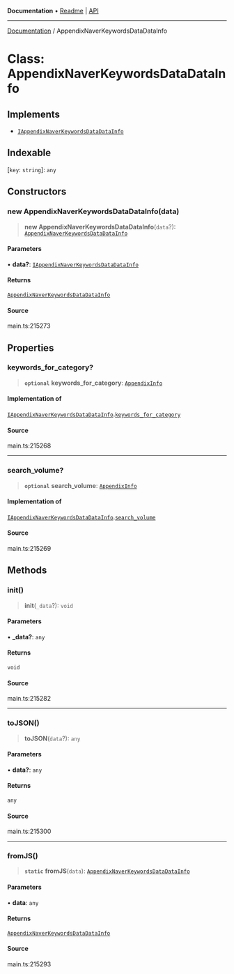 **Documentation** • [Readme](../README.md) \| [API](../globals.md)

***

[Documentation](../README.md) / AppendixNaverKeywordsDataDataInfo

# Class: AppendixNaverKeywordsDataDataInfo

## Implements

- [`IAppendixNaverKeywordsDataDataInfo`](../interfaces/IAppendixNaverKeywordsDataDataInfo.md)

## Indexable

 \[`key`: `string`\]: `any`

## Constructors

### new AppendixNaverKeywordsDataDataInfo(data)

> **new AppendixNaverKeywordsDataDataInfo**(`data`?): [`AppendixNaverKeywordsDataDataInfo`](AppendixNaverKeywordsDataDataInfo.md)

#### Parameters

• **data?**: [`IAppendixNaverKeywordsDataDataInfo`](../interfaces/IAppendixNaverKeywordsDataDataInfo.md)

#### Returns

[`AppendixNaverKeywordsDataDataInfo`](AppendixNaverKeywordsDataDataInfo.md)

#### Source

main.ts:215273

## Properties

### keywords\_for\_category?

> **`optional`** **keywords\_for\_category**: [`AppendixInfo`](AppendixInfo.md)

#### Implementation of

[`IAppendixNaverKeywordsDataDataInfo`](../interfaces/IAppendixNaverKeywordsDataDataInfo.md).[`keywords_for_category`](../interfaces/IAppendixNaverKeywordsDataDataInfo.md#keywords_for_category)

#### Source

main.ts:215268

***

### search\_volume?

> **`optional`** **search\_volume**: [`AppendixInfo`](AppendixInfo.md)

#### Implementation of

[`IAppendixNaverKeywordsDataDataInfo`](../interfaces/IAppendixNaverKeywordsDataDataInfo.md).[`search_volume`](../interfaces/IAppendixNaverKeywordsDataDataInfo.md#search_volume)

#### Source

main.ts:215269

## Methods

### init()

> **init**(`_data`?): `void`

#### Parameters

• **\_data?**: `any`

#### Returns

`void`

#### Source

main.ts:215282

***

### toJSON()

> **toJSON**(`data`?): `any`

#### Parameters

• **data?**: `any`

#### Returns

`any`

#### Source

main.ts:215300

***

### fromJS()

> **`static`** **fromJS**(`data`): [`AppendixNaverKeywordsDataDataInfo`](AppendixNaverKeywordsDataDataInfo.md)

#### Parameters

• **data**: `any`

#### Returns

[`AppendixNaverKeywordsDataDataInfo`](AppendixNaverKeywordsDataDataInfo.md)

#### Source

main.ts:215293
